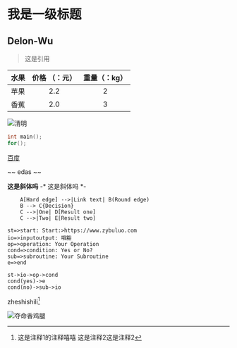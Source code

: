 # 我是一级标题
## Delon-Wu
> 这是引用  

| 水果| 价格 （：元）| 重量（：kg） |
|:--:|:--:|:--:|
| 苹果|2.2|2|
|香蕉|2.0|3|

![清明](https://www.baidu.com/s?wd=%e6%b8%85%e6%98%8e&sa=ire_dl_gh_logo&rsv_dl=igh_logo_pc)
```c
int main();
for();
```
[百度](https://www.baidu.com)

~~ edas ~~

**这是斜体吗**
-* 这是斜体吗 *-





```graphLR
    A[Hard edge] -->|Link text| B(Round edge)
    B --> C{Decision}
    C -->|One| D[Result one]
    C -->|Two| E[Result two]
```

```flow
st=>start: Start:>https://www.zybuluo.com
io=>inputoutput: 哦豁
op=>operation: Your Operation
cond=>condition: Yes or No?
sub=>subroutine: Your Subroutine
e=>end

st->io->op->cond
cond(yes)->e
cond(no)->sub->io
```
zheshishili[^1]

[^1]:这是注释1的注释嘻嘻
这是注释2[^2]这是注释2
[^2]:这是注释2的注释哈哈
[PHP](https://www.php.net/manual/zh/language.types.array.php)

![夺命香鸡腿](http://image.baidu.com/search/detail?ct=503316480&z=undefined&tn=baiduimagedetail&ipn=d&word=%E5%8F%AF%E4%B9%90%E9%B8%A1%E8%85%BF&step_word=&ie=utf-8&in=&cl=2&lm=-1&st=undefined&hd=undefined&latest=undefined&copyright=undefined&cs=1016390492,3053540721&os=319604232,159598221&simid=3491874905,426273660&pn=5&rn=1&di=1760&ln=849&fr=&fmq=1563174257499_R&fm=&ic=undefined&s=undefined&se=&sme=&tab=0&width=undefined&height=undefined&face=undefined&is=0,0&istype=0&ist=&jit=&bdtype=0&spn=0&pi=0&gsm=0&objurl=http%3A%2F%2Fi5.xiachufang.com%2Fimage%2F620%2Feedea2e81b7811e49919b8ca3aeed2d7.jpg&rpstart=0&rpnum=0&adpicid=0&force=undefined "鸡腿")
